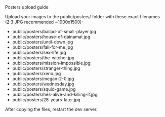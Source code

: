 Posters upload guide

Upload your images to the public/posters/ folder with these exact filenames (2:3 JPG recommended ~1000x1500):

- public/posters/ballad-of-small-player.jpg
- public/posters/house-of-dainamat.jpg
- public/posters/until-down.jpg
- public/posters/fall-for-me.jpg
- public/posters/sex-life.jpg
- public/posters/the-witcher.jpg
- public/posters/mission-impossible.jpg
- public/posters/stranger-thing.jpg
- public/posters/xeno.jpg
- public/posters/megan-2-0.jpg
- public/posters/wednesday.jpg
- public/posters/squid-game.jpg
- public/posters/hes-alive-and-killing-it.jpg
- public/posters/28-years-later.jpg

After copying the files, restart the dev server.




